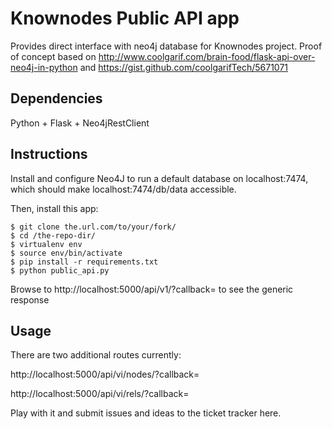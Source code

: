 # Knownodes Public API app

Provides direct interface with neo4j database for Knownodes project. Proof of concept based on http://www.coolgarif.com/brain-food/flask-api-over-neo4j-in-python and https://gist.github.com/coolgarifTech/5671071

## Dependencies

Python + Flask + Neo4jRestClient

## Instructions

Install and configure Neo4J to run a default database on localhost:7474, which should make localhost:7474/db/data accessible.

Then, install this app:

    $ git clone the.url.com/to/your/fork/
    $ cd /the-repo-dir/
    $ virtualenv env
    $ source env/bin/activate
    $ pip install -r requirements.txt
    $ python public_api.py

Browse to http://localhost:5000/api/v1/?callback= to see the generic response

## Usage

There are two additional routes currently:

http://localhost:5000/api/vi/nodes/?callback=

http://localhost:5000/api/vi/rels/?callback=

Play with it and submit issues and ideas to the ticket tracker here.
